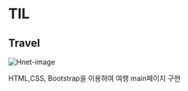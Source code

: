 # TIL

## Travel


![Hnet-image](https://user-images.githubusercontent.com/92561009/173529402-f27ccbf4-76c3-4ee9-bc10-1a449e8d08bf.gif)

HTML,CSS, Bootstrap을 이용하여 여행 main페이지 구현 
